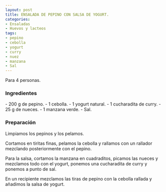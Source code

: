```yaml
---
layout: post
title: ENSALADA DE PEPINO CON SALSA DE YOGURT.
categories:
- Ensaladas
- Huevos y lacteos
tags:
- pepino
- cebolla
- yogurt
- curry
- nuez
- manzana
- Sal
---
```

Para 4 personas.

<h3>Ingredientes</h3>
- 200 g de pepino.
- 1 cebolla.
- 1 yogurt natural.
- 1 cucharadita de curry.
- 25 g de nueces.
- 1 manzana verde.
- Sal.

<h3>Preparación</h3>

Limpiamos los pepinos y los pelamos.

Cortamos en tiritas finas, pelamos la cebolla y rallamos con un rallador mezclando posteriormente con el pepino.

Para la salsa, cortamos la manzana en cuadraditos, picamos las nueces y mezclamos todo con el yogurt, ponemos una cucharadita de curry y ponemos a punto de sal.

En un recipiente mezclamos las tiras de pepino con la cebolla rallada y añadimos la salsa de yogurt.